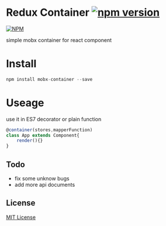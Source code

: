 Redux Container [![npm version](https://badge.fury.io/js/mobx-container.svg)](https://badge.fury.io/js/mobx-container)
===
[![NPM](https://nodei.co/npm/mobx-container.png)](https://nodei.co/npm/mobx-container/)

simple mobx container for react component

Install
===

```javascript
npm install mobx-container --save
```

Useage
===

use it in ES7 decorator or plain function 

```javascript
@container(stores,mapperFunction)
class App extends Component{
    render(){}
}
```

## Todo

- fix some unknow bugs
- add more api documents


## License

[MIT License](http://en.wikipedia.org/wiki/MIT_License)